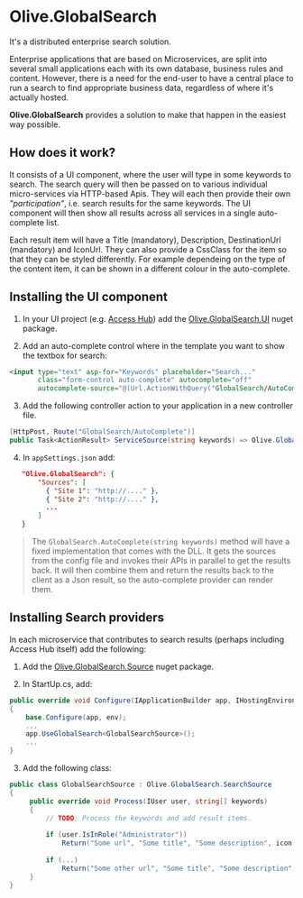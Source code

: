 # Olive.GlobalSearch

It's a distributed enterprise search solution.

Enterprise applications that are based on Microservices, are split into several small applications each with its own database, business rules and content. However, there is a need for the end-user to have a central place to run a search to find appropriate business data, regardless of where it's actually hosted.

**Olive.GlobalSearch** provides a solution to make that happen in the easiest way possible.

## How does it work?
It consists of a UI component, where the user will type in some keywords to search. The search query will then be passed on to various individual micro-services via HTTP-based Apis. They will each then provide their own *"participation"*, i.e. search results for the same keywords. The UI component will then show all results across all services in a single auto-complete list. 

Each result item will have a Title (mandatory), Description, DestinationUrl (mandatory) and IconUrl. They can also provide a CssClass for the item so that they can be styled differently. For example dependeing on the type of the content item, it can be shown in a different colour in the auto-complete.

## Installing the UI component

1. In your UI project (e.g. [Access Hub](https://geeksltd.github.io/Olive/#/Microservices/Overview?id=distributed-ui-via-access-hub)) add the [Olive.GlobalSearch.UI](https://www.nuget.org/packages/Olive.GlobalSearch.UI/) nuget package.

2. Add an auto-complete control where in the template you want to show the textbox for search:
```html
<input type="text" asp-for="Keywords" placeholder="Search..."
       class="form-control auto-complete" autocomplete="off"
       autocomplete-source="@(Url.ActionWithQuery("GlobalSearch/AutoComplete"))" />
```

3. Add the following controller action to your application in a new controller file.
```c#
[HttpPost, Route("GlobalSearch/AutoComplete")]
public Task<ActionResult> ServiceSource(string keywords) => Olive.GlobalSearch.AutoComplete(keywords);
```

4. In `appSettings.json` add:
```json
   "Olive.GlobalSearch": {
       "Sources": [
         { "Site 1": "http://...." },
         { "Site 2": "http://...." },
         ...
       ]
   }
```

> The `GlobalSearch.AutoComplete(string keywords)` method will have a fixed implementation that comes with the DLL. It gets the sources from the config file and invokes their APIs in parallel to get the results back. It will then combine them and return the results back to the client as a Json result, so the auto-complete provider can render them.
   
## Installing Search providers
In each microservice that contributes to search results (perhaps including Access Hub itself) add the following:

1. Add the [Olive.GlobalSearch.Source](https://www.nuget.org/packages/Olive.GlobalSearch.Source/) nuget package.

2. In StartUp.cs, add: 
```c#
public override void Configure(IApplicationBuilder app, IHostingEnvironment env)
{
    base.Configure(app, env);
    ...
    app.UseGlobalSearch<GlobalSearchSource>();
    ...
}
```

3. Add the following class:
```c#
public class GlobalSearchSource : Olive.GlobalSearch.SearchSource
{
     public override void Process(IUser user, string[] keywords)
     {
         // TODO: Process the keywords and add result items.
         
         if (user.IsInRole("Administrator"))
             Return("Some url", "Some title", "Some description", icon: "Some url");
             
         if (...)
             Return("Some other url", "Some title", "Some description", icon: "Some url");
     }
}
```

> 

